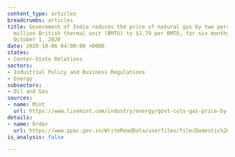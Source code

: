 ```yaml
---
content_type: articles
breadcrumbs: articles
title: Government of India reduces the price of natural gas by two percent from $2.39
  million British thermal unit (BMTU) to $1.79 per BMTU, for six months beginning
  October 1, 2020
date: 2020-10-06 04:00:00 +0000
states:
- Center-State Relations
sectors:
- Industrial Policy and Business Regulations
- Energy
subsectors:
- Oil and Gas
sources:
- name: Mint
  url: https://www.livemint.com/industry/energy/govt-cuts-gas-price-by-25-to-lowest-on-record-11601472586101.html
details:
- name: Order
  url: https://www.ppac.gov.in/WriteReadData/userfiles/file/Domestic%20Natural%20Gas%20Price%20Oct%20%202020%20to%20March%202021.pdf
is_analysis: false

---
```

